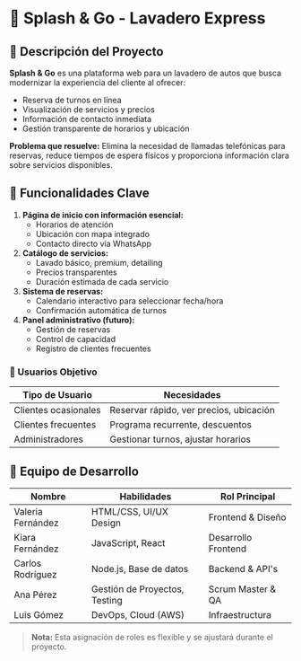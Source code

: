 # 🚗 Splash & Go - Lavadero Express

## 🧼 Descripción del Proyecto
**Splash & Go** es una plataforma web para un lavadero de autos que busca modernizar la experiencia del cliente al ofrecer:
- Reserva de turnos en línea
- Visualización de servicios y precios
- Información de contacto inmediata
- Gestión transparente de horarios y ubicación

**Problema que resuelve:** 
Elimina la necesidad de llamadas telefónicas para reservas, reduce tiempos de espera físicos y proporciona información clara sobre servicios disponibles.

## 🎯 Funcionalidades Clave
1. **Página de inicio con información esencial:**
   - Horarios de atención
   - Ubicación con mapa integrado
   - Contacto directo vía WhatsApp
2. **Catálogo de servicios:**
   - Lavado básico, premium, detailing
   - Precios transparentes
   - Duración estimada de cada servicio
3. **Sistema de reservas:**
   - Calendario interactivo para seleccionar fecha/hora
   - Confirmación automática de turnos
4. **Panel administrativo (futuro):**
   - Gestión de reservas
   - Control de capacidad
   - Registro de clientes frecuentes

### 👥 Usuarios Objetivo
| Tipo de Usuario       | Necesidades                              |
|-----------------------|------------------------------------------|
| Clientes ocasionales  | Reservar rápido, ver precios, ubicación  |
| Clientes frecuentes   | Programa recurrente, descuentos          |
| Administradores       | Gestionar turnos, ajustar horarios       |

## 👥 Equipo de Desarrollo
| Nombre              | Habilidades                          | Rol Principal         |
|---------------------|--------------------------------------|-----------------------|
| Valeria Fernández   | HTML/CSS, UI/UX Design               | Frontend & Diseño     |
| Kiara Fernández     | JavaScript, React                    | Desarrollo Frontend   |
| Carlos Rodríguez    | Node.js, Base de datos              | Backend & API's       |
| Ana Pérez           | Gestión de Proyectos, Testing       | Scrum Master & QA     |
| Luis Gómez          | DevOps, Cloud (AWS)                 | Infraestructura       |

> **Nota:** Esta asignación de roles es flexible y se ajustará durante el proyecto.
